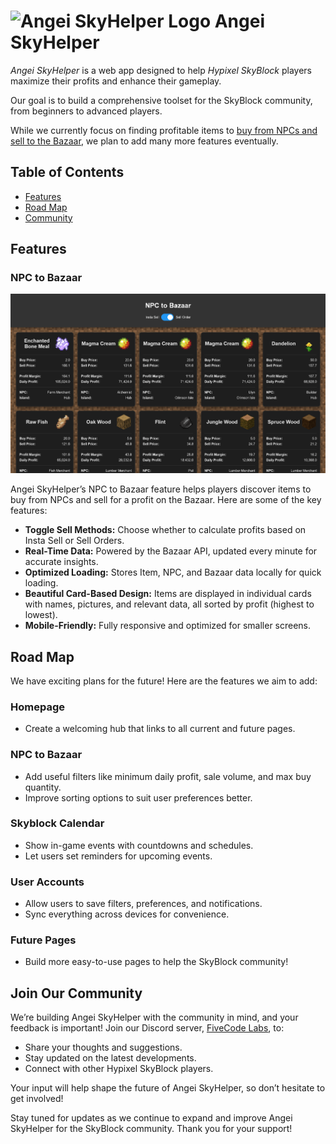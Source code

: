 # <img src="./assets/images/Fairy Soul.ico" alt="Angei SkyHelper Logo" style="width: auto; height: 20px;"> Angei SkyHelper

*Angei SkyHelper* is a web app designed to help *Hypixel SkyBlock* players maximize their profits and enhance their gameplay.

Our goal is to build a comprehensive toolset for the SkyBlock community, from beginners to advanced players.

While we currently focus on finding profitable items to [buy from NPCs and sell to the Bazaar](#npc-to-bazaar), we plan to add many more features eventually.

## Table of Contents
- [Features](#features)
- [Road Map](#road-map)
- [Community](#join-our-community)

## Features

### NPC to Bazaar

![Desktop](./assets/images/NPC-Bazaar.png)

Angei SkyHelper’s NPC to Bazaar feature helps players discover items to buy from NPCs and sell for a profit on the Bazaar. Here are some of the key features:
<ul>
    <li><b>Toggle Sell Methods:</b> Choose whether to calculate profits based on Insta Sell or Sell Orders.</li>
    <li><b>Real-Time Data:</b> Powered by the Bazaar API, updated every minute for accurate insights.</li>
    <li><b>Optimized Loading:</b> Stores Item, NPC, and Bazaar data locally for quick loading.</li>
    <li><b>Beautiful Card-Based Design:</b> Items are displayed in individual cards with names, pictures, and relevant data, all sorted by profit (highest to lowest).</li>
    <li><b>Mobile-Friendly:</b> Fully responsive and optimized for smaller screens.</li>
</ul>

## Road Map

We have exciting plans for the future! Here are the features we aim to add:

### Homepage
<ul>
    <li>Create a welcoming hub that links to all current and future pages.</li>
</ul>

### NPC to Bazaar
<ul>
    <li>Add useful filters like minimum daily profit, sale volume, and max buy quantity.</li>
    <li>Improve sorting options to suit user preferences better.</li>
</ul>

### Skyblock Calendar
<ul>
    <li>Show in-game events with countdowns and schedules.</li>
    <li>Let users set reminders for upcoming events.</li>
</ul>

### User Accounts
<ul>
    <li>Allow users to save filters, preferences, and notifications.</li>
    <li>Sync everything across devices for convenience.</li>
</ul>

### Future Pages
<ul>
    <li>Build more easy-to-use pages to help the SkyBlock community!</li>
</ul>

## Join Our Community

We’re building Angei SkyHelper with the community in mind, and your feedback is important! Join our Discord server, [FiveCode Labs](https://discord.gg/WDbS6B5Fnu), to:

- Share your thoughts and suggestions.
- Stay updated on the latest developments.
- Connect with other Hypixel SkyBlock players.

Your input will help shape the future of Angei SkyHelper, so don’t hesitate to get involved!

Stay tuned for updates as we continue to expand and improve Angei SkyHelper for the SkyBlock community. Thank you for your support!
